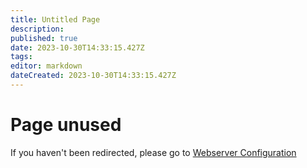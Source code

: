 ```yaml
---
title: Untitled Page
description: 
published: true
date: 2023-10-30T14:33:15.427Z
tags: 
editor: markdown
dateCreated: 2023-10-30T14:33:15.427Z
---
```


# Page unused
If you haven't been redirected, please go to [Webserver Configuration](/projects/webserver)